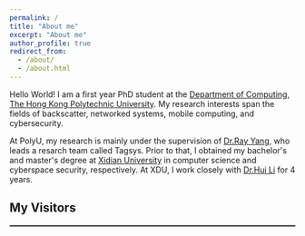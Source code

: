 ```yaml
---
permalink: /
title: "About me"
excerpt: "About me"
author_profile: true
redirect_from: 
  - /about/
  - /about.html
---
```


Hello World! I am a first year PhD student at the [Department of Computing](https://www.comp.polyu.edu.hk/), [The Hong Kong Polytechnic University](https://www.polyu.edu.hk/). My research interests span the fields of backscatter, networked systems, mobile computing, and cybersecurity.

At PolyU, my research is mainly under the supervision of [Dr.Ray Yang](https://www4.comp.polyu.edu.hk/~csyanglei/#/pages/profile/about), who leads a resarch team called Tagsys. Prior to that, I obtained my bachelor's and master's degree at [Xidian University](https://en.xidian.edu.cn/) in computer science and cyberspace security, respectively. At XDU, I work closely with [Dr.Hui Li](https://lihuixidian.github.io/) for 4 years.


## My Visitors

<body>
  <script type="text/javascript" id="clustrmaps" src="//clustrmaps.com/map_v2.js?d=A-l8y8MAk8WlxPeeIgSA34pNYGGhU2Wx8IwVfkt_zno&cl=ffffff&w=a"></script>
</body>

<hr style="border:1px solid gray"/> 
